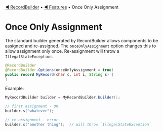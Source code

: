 [◀︎ RecordBuilder](../../README.md) • [◀︎ Features](../features.md) • Once Only Assignment

# Once Only Assignment

The standard builder generated by RecordBuilder allows components to be assigned and re-assigned.
The `onceOnlyAssignment` option changes this to allow assignment only once. Re-assignment
will throw a `IllegalStateException`.

```java
@RecordBuilder
@RecordBuilder.Options(onceOnlyAssignment = true)
public record MyRecord(char c, int i, String s) {
}
```

Example:

```java
MyRecordBuilder builder = MyRecordBuilder.builder();

// first assignment - OK
builder.s("whatever");

// re-assignment - error
builder.s("another thing");  // will throw `IllegalStateException`
```
